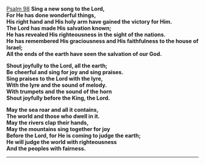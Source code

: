 [Psalm 98](<https://www.biblegateway.com/passage/?search=PS98&version=NASB,KJV>)
**Sing a new song to the Lord,  
For He has done wonderful things,  
His right hand and His holy arm have gained the victory for Him.  
The Lord has made His salvation known;  
He has revealed His righteousness in the sight of the nations.  
He has remembered His graciousness and His faithfulness to the house of Israel;  
All the ends of the earth have seen the salvation of our God.**

**Shout joyfully to the Lord, all the earth;  
Be cheerful and sing for joy and sing praises.  
Sing praises to the Lord with the lyre,  
With the lyre and the sound of melody.  
With trumpets and the sound of the horn  
Shout joyfully before the King, the Lord.**

**May the sea roar and all it contains,  
The world and those who dwell in it.  
May the rivers clap their hands,  
May the mountains sing together for joy  
Before the Lord, for He is coming to judge the earth;  
He will judge the world with righteousness  
And the peoples with fairness.**

---

